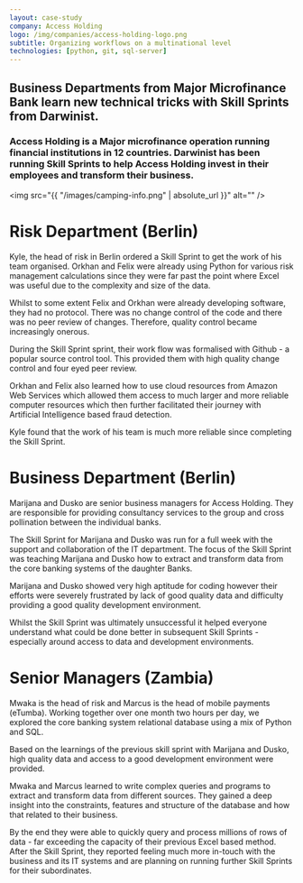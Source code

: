 ```yaml
---
layout: case-study
company: Access Holding
logo: /img/companies/access-holding-logo.png
subtitle: Organizing workflows on a multinational level
technologies: [python, git, sql-server]
---
```


## Business Departments from Major Microfinance Bank learn new technical tricks with Skill Sprints from Darwinist.

### Access Holding is a Major microfinance operation running financial institutions in 12 countries. Darwinist has been running Skill Sprints to help Access Holding invest in their employees and transform their business.

<span class="image right"><img src="{{ "/images/camping-info.png" | absolute_url }}" alt="" /></span>

# Risk Department (Berlin)

Kyle, the head of risk in Berlin ordered a Skill Sprint to get the work of his team organised. Orkhan and Felix were already using Python for various risk management calculations since they were far past the point where Excel was useful due to the complexity and size of the data.

Whilst to some extent Felix and Orkhan were already developing software, they had no protocol. There was no change control of the code and there was no peer review of changes. Therefore, quality control became increasingly onerous.

During the Skill Sprint sprint, their work flow was formalised with Github - a popular source control tool. This provided them with high quality change control and four eyed peer review.

Orkhan and Felix also learned how to use cloud resources from Amazon Web Services which allowed them access to much larger and more reliable computer resources which then further facilitated their journey with Artificial Intelligence based fraud detection. 

Kyle found that the work of his team is much more reliable since completing the Skill Sprint.

# Business Department (Berlin)

Marijana and Dusko are senior business managers for Access Holding. They are responsible for providing consultancy services to the group and cross pollination between the individual banks.

The Skill Sprint for Marijana and Dusko was run for a full week with the support and collaboration of the IT department. The focus of the Skill Sprint was teaching Marijana and Dusko how to extract and transform data from the core banking systems of the daughter Banks.

Marijana and Dusko showed very high aptitude for coding however their efforts were severely frustrated by lack of good quality data and difficulty providing a good quality development environment. 

Whilst the Skill Sprint was ultimately unsuccessful it helped everyone understand what could be done better in subsequent Skill Sprints - especially around access to data and development environments.

# Senior Managers (Zambia)

Mwaka is the head of risk and Marcus is the head of mobile payments (eTumba). Working together over one month two hours per day, we explored the core banking system relational database using a mix of Python and SQL. 

Based on the learnings of the previous skill sprint with Marijana and Dusko, high quality data and access to a good development environment were provided. 

Mwaka and Marcus learned to write complex queries and programs to extract and transform data from different sources. They gained a deep insight into the constraints, features and structure of the database and how that related to their business.

By the end they were able to quickly query and process millions of rows of data - far exceeding the capacity of their previous Excel based method. After the Skill Sprint, they reported feeling much more in-touch with the business and its IT systems and are planning on running further Skill Sprints for their subordinates. 
